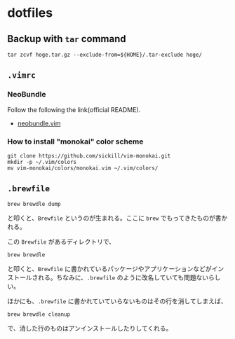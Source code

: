 dotfiles
========
Backup with `tar` command
-------------------------
```
tar zcvf hoge.tar.gz --exclude-from=${HOME}/.tar-exclude hoge/
```

`.vimrc`
--------
### NeoBundle

Follow the following the link(official README).
- [neobundle.vim](https://github.com/Shougo/neobundle.vim)

### How to install "monokai" color scheme

```
git clone https://github.com/sickill/vim-monokai.git
mkdir -p ~/.vim/colors
mv vim-monokai/colors/monokai.vim ~/.vim/colors/
```

`.brewfile`
-----------
```
brew brewdle dump
```

と叩くと、`Brewfile` というのが生まれる。ここに `brew` でもってきたものが書かれる。

この `Brewfile` があるディレクトリで、

```
brew brewdle
```

と叩くと、`Brewfile` に書かれているパッケージやアプリケーションなどがインストールされる。ちなみに、`.brewfile` のように改名していても問題ないらしい。

ほかにも、`.brewfile` に書かれていていらないものはその行を消してしまえば、

```
brew brewdle cleanup
```

で、消した行のものはアンインストールしたりしてくれる。
